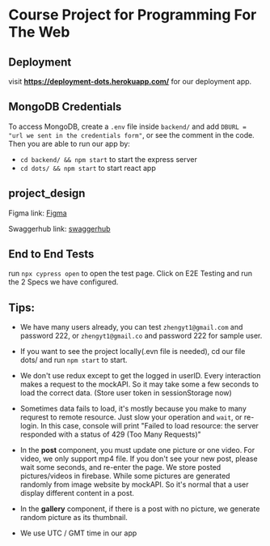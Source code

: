 # Course Project for Programming For The Web

## Deployment
visit **https://deployment-dots.herokuapp.com/** for our deployment app.

## MongoDB Credentials
To access MongoDB, create a `.env` file inside `backend/` and add `DBURL = "url we sent in the credentials form"`, or see the comment in the code. 
Then you are able to run our app by:
- `cd backend/ && npm start` to start the express server
- `cd dots/ && npm start` to start react app

## project_design
Figma link: [Figma](https://www.figma.com/file/2zKBicT9YGqXbUttyQ4yne/Group21-Project?node-id=0%3A1)

Swaggerhub link: [swaggerhub](https://app.swaggerhub.com/apis/ZXY9815_1/Group21_openapi2/1.0.0)

## End to End Tests
run `npx cypress open` to open the test page. Click on E2E Testing and run the 2 Specs we have configured.

## Tips: 
- We have many users already, you can test `zhengyt1@gmail.com` and password 222, or `zhengyt1@gmail.co` and password 222 for sample user.

- If you want to see the project locally(.evn file is needed), cd our file dots/ and run `npm start` to start.

- We don't use redux except to get the logged in userID. Every interaction makes a request to the mockAPI. So it may take some a few seconds to load the correct data. (Store user token in sessionStorage now)

- Sometimes data fails to load, it's mostly because you make to many requrest to remote resource. Just slow your operation and `wait`, or re-login. In this case, console will print "Failed to load resource: the server responded with a status of 429 (Too Many Requests)"

- In the **post** component, you must update one picture or one video. For video, we only support mp4 file. If you don't see your new post, please wait some seconds, and re-enter the page. We store posted pictures/videos in firebase. While some pictures are generated randomly from image website by mockAPI. So it's normal that a user display different content in a post.

- In the **gallery** component, if there is a post with no picture, we generate random picture as its thumbnail.

- We use UTC / GMT time in our app
